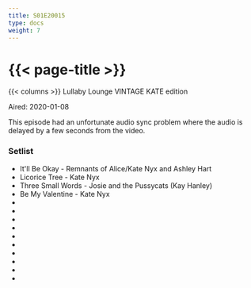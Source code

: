 ```yaml
---
title: S01E20015
type: docs
weight: 7
---
```


# {{< page-title >}}

{{< columns >}}
Lullaby Lounge VINTAGE KATE edition

Aired: 2020-01-08

This episode had an unfortunate audio sync problem where the audio is delayed by a few seconds from the video.

### Setlist
* It'll Be Okay - Remnants of Alice/Kate Nyx and Ashley Hart
* Licorice Tree - Kate Nyx
* Three Small Words - Josie and the Pussycats (Kay Hanley)
* Be My Valentine - Kate Nyx
* 
* 
* 
* 
* 
* 
* 
* 
* 
* 

